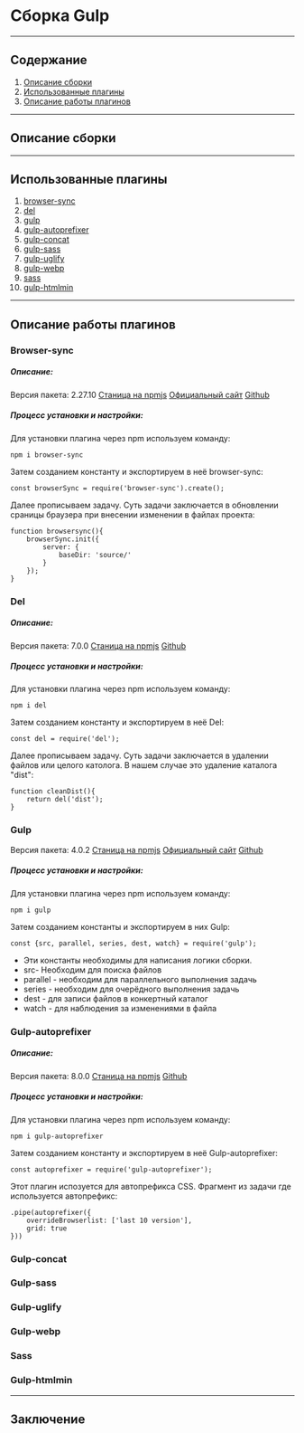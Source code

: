 # Сборка Gulp
___

## Содержание
1. [Описание сборки](#buildDescription)
3. [Использованные плагины](#plagins)
4. [Описание работы плагинов](#descriptionPlugins)

___

## Описание сборки <a id="buildDescription"></a>
___

## Использованные плагины <a id="plagins"></a>
1. [browser-sync](#browserSync)
2. [del](#del)
3. [gulp](#gulp)
4. [gulp-autoprefixer](#gulpAutoprefixer)
5. [gulp-concat](#gulpConcat)
6. [gulp-sass](#gulpSass)
7. [gulp-uglify](#gulpUglify)
8. [gulp-webp](#gulpWebp)
9. [sass](#sass)
10. [gulp-htmlmin](#gulpHtmlmin)
___

## Описание работы плагинов <a id="descriptionPlugins"></a>

### Browser-sync <a id="browserSync"></a>
##### Описание:

Версия пакета: 2.27.10
[Станица на npmjs](https://www.npmjs.com/package/browser-sync)
[Официальный сайт](https://browsersync.io/)
[Github](https://github.com/BrowserSync/browser-sync)

##### Процесс установки и настройки:
Для установки плагина через npm используем команду:   

    npm i browser-sync

Затем созданием константу и экспортируем в неё browser-sync:

    const browserSync = require('browser-sync').create();

Далее прописываем задачу. Суть задачи заключается в обновлении сраницы браузера при внесении изменении в файлах проекта:

    function browsersync(){
        browserSync.init({
            server: {
                baseDir: 'source/'
            }
        });
    }


### Del <a id="del"></a>

##### Описание:

Версия пакета: 7.0.0
[Станица на npmjs](https://www.npmjs.com/search?q=del)
[Github](https://github.com/sindresorhus/del)

##### Процесс установки и настройки:
Для установки плагина через npm используем команду: 

    npm i del

Затем созданием константу и экспортируем в неё Del:

    const del = require('del');

Далее прописываем задачу. Суть задачи заключается в удалении файлов или целого католога. В нашем случае это удаление каталога "dist":

    function cleanDist(){
        return del('dist');
    }

### Gulp <a id="gulp"></a>

Версия пакета: 4.0.2
[Станица на npmjs](https://www.npmjs.com/package/gulp)
[Официальный сайт](https://gulpjs.com/)
[Github](https://github.com/gulpjs/gulp)

##### Процесс установки и настройки:
Для установки плагина через npm используем команду: 

    npm i gulp

Затем созданием константы и экспортируем в них Gulp:

    const {src, parallel, series, dest, watch} = require('gulp');

+ Эти константы необходимы для написания логики сборки. 
+ src- Необходим для поиска файлов
+ parallel - необходим для параллельного выполнения задачь 
+ series - необходим для очерёдного выполнения задачь
+ dest - для записи файлов в конкертный каталог
+ watch - для наблюдения за изменениями в файла

### Gulp-autoprefixer <a id="gulpAutoprefixer"></a>

##### Описание:

Версия пакета: 8.0.0
[Станица на npmjs](https://www.npmjs.com/package/gulp-autoprefixer)
[Github](https://github.com/sindresorhus/gulp-autoprefixer)

##### Процесс установки и настройки:
Для установки плагина через npm используем команду: 

    npm i gulp-autoprefixer

Затем созданием константу и экспортируем в неё Gulp-autoprefixer:

    const autoprefixer = require('gulp-autoprefixer');

Этот плагин испозуется для автопрефикса CSS. 
Фрагмент из задачи где используется автопрефикс:

    .pipe(autoprefixer({
        overrideBrowserlist: ['last 10 version'],
        grid: true
    }))

### Gulp-concat <a id="gulpConcat"></a>

### Gulp-sass <a id="gulpSass"></a>

### Gulp-uglify <a id="gulpUglify"></a>

### Gulp-webp <a id="gulpWebp"></a>

### Sass <a id="sass"></a>

### Gulp-htmlmin <a id="gulpHtmlmin"></a>
___

## Заключение
